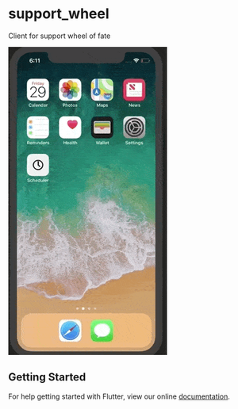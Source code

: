# support_wheel

Client for support wheel of fate

![Finished App](https://github.com/utkarshdbodake/support_wheel/blob/master/Scheduler.gif)

## Getting Started

For help getting started with Flutter, view our online
[documentation](https://flutter.io/).

